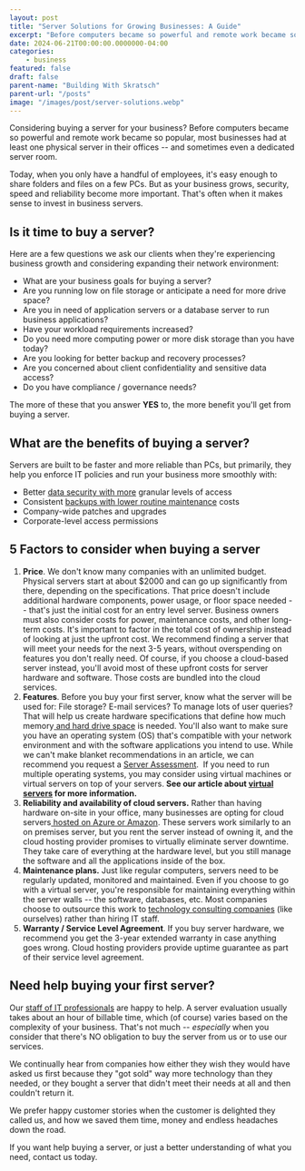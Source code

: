 ```yaml
---
layout: post
title: "Server Solutions for Growing Businesses: A Guide"
excerpt: "Before computers became so powerful and remote work became so popular, most businesses had at least one physical server in their offices -- and sometimes even a dedicated server room."
date: 2024-06-21T00:00:00.0000000-04:00
categories:
    - business
featured: false
draft: false
parent-name: "Building With Skratsch"
parent-url: "/posts"
image: "/images/post/server-solutions.webp"
---
```

Considering buying a server for your business? Before computers became
so powerful and remote work became so popular, most businesses had at
least one physical server in their offices -- and sometimes even a
dedicated server room. 

Today, when you only have a handful of employees, it's easy enough to
share folders and files on a few PCs. But as your business grows,
security, speed and reliability become more important. That's often when
it makes sense to invest in business servers. 

## Is it time to buy a server?

Here are a few questions we ask our clients when they're experiencing
business growth and considering expanding their network environment:

-   What are your business goals for buying a server?
-   Are you running low on file storage or anticipate a need for more
    drive space?
-   Are you in need of application servers or a database server to run
    business applications?
-   Have your workload requirements increased?
-   Do you need more computing power or more disk storage than you have
    today?
-   Are you looking for better backup and recovery processes?
-   Are you concerned about client confidentiality and sensitive data
    access?
-   Do you have compliance / governance needs?

The more of these that you answer **YES** to, the more benefit you'll
get from buying a server.

## What are the benefits of buying a server?

Servers are built to be faster and more reliable than PCs, but
primarily, they help you enforce IT policies and run your business more
smoothly with:

-   Better [data security with     more](/security/prevent-data-security-breaches) granular levels of access
-   Consistent [backups with lower routine     maintenance](/it-services/backup-and-recovery-services) costs
-   Company-wide patches and upgrades
-   Corporate-level access permissions

## 5 Factors to consider when buying a server

1.  **Price**. We don't know many companies with an unlimited budget.
    Physical servers start at about \$2000 and can go up significantly
    from there, depending on the specifications. That price doesn't
    include additional hardware components, power usage, or floor space
    needed -- that's just the initial cost for an entry level server.
    Business owners must also consider costs for power, maintenance
    costs, and other long-term costs. It's important to factor in the
    total cost of ownership instead of looking at just the upfront cost.
    We recommend finding a server that will meet your needs for the next
    3-5 years, without overspending on features you don't really need.
    Of course, if you choose a cloud-based server instead, you'll avoid
    most of these upfront costs for server hardware and software. Those
    costs are bundled into the cloud services.
2.  **Features**. Before you buy your first server, know what the server
    will be used for: File storage? E-mail services? To manage lots of
    user queries? That will help us create hardware specifications that
    define how much memory[ and hard drive     space](/business/common-mistakes-when-buying-computers) is
    needed. You'll also want to make sure you have an operating system
    (OS) that's compatible with your network environment and with the
    software applications you intend to use. While we can't make blanket
    recommendations in an article, we can recommend you request a
    [Server Assessment](/explore).  If you need to run
    multiple operating systems, you may consider using virtual machines
    or virtual servers on top of your servers. **See our article about
    [virtual servers](/business/physical-vs-virtual-servers-what-why-how) for more information.**
3.  **Reliability and availability of cloud servers.** Rather than
    having hardware on-site in your office, many businesses are opting
    for cloud servers[ hosted on Azure or     Amazon](/it-services/cloud-migration-services).
    These servers work similarly to an on premises server, but you rent
    the server instead of owning it, and the cloud hosting provider
    promises to virtually eliminate server downtime. They take care of
    everything at the hardware level, but you still manage the software
    and all the applications inside of the box.
4.  **Maintenance plans.** Just like regular computers, servers need to
    be regularly updated, monitored and maintained. Even if you choose
    to go with a virtual server, you're responsible for maintaining
    everything within the server walls -- the software, databases, etc.
    Most companies choose to outsource this work to [technology     consulting companies](/it-services) (like ourselves)
    rather than hiring IT staff.
5.  **Warranty / Service Level Agreement**. If you buy server hardware,
    we recommend you get the 3-year extended warranty in case anything
    goes wrong. Cloud hosting providers provide uptime guarantee as part
    of their service level agreement. 

## Need help buying your first server?

Our [staff of IT professionals](/business/outsourced-it-services-provider-benefits) are happy to help. A server evaluation usually takes
about an hour of billable time, which (of course) varies based on the
complexity of your business. That's not much -- *especially* when you
consider that there's NO obligation to buy the server from us or to use
our services.

We continually hear from companies how either they wish they would have
asked us first because they "got sold" way more technology than they
needed, or they bought a server that didn't meet their needs at all and
then couldn't return it.

We prefer happy customer stories when the customer is delighted they
called us, and how we saved them time, money and endless headaches down
the road.

If you want help buying a server, or just a better understanding of what
you need, contact us today.
